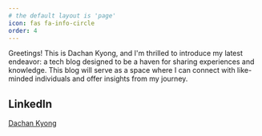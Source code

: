 ```yaml
---
# the default layout is 'page'
icon: fas fa-info-circle
order: 4
---
```


Greetings! This is Dachan Kyong, and I'm thrilled to introduce my latest endeavor: a tech blog designed to be a haven for sharing experiences and knowledge. This blog will serve as a space where I can connect with like-minded individuals and offer insights from my journey.

## LinkedIn
[Dachan Kyong](https://www.linkedin.com/in/dachan-kyong-9350b2258/)
